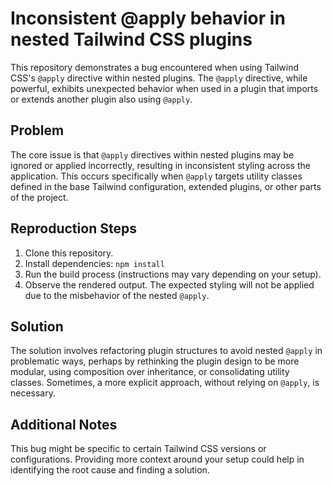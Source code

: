 # Inconsistent @apply behavior in nested Tailwind CSS plugins

This repository demonstrates a bug encountered when using Tailwind CSS's `@apply` directive within nested plugins. The `@apply` directive, while powerful, exhibits unexpected behavior when used in a plugin that imports or extends another plugin also using `@apply`.

## Problem

The core issue is that `@apply` directives within nested plugins may be ignored or applied incorrectly, resulting in inconsistent styling across the application. This occurs specifically when `@apply` targets utility classes defined in the base Tailwind configuration, extended plugins, or other parts of the project.

## Reproduction Steps

1. Clone this repository.
2. Install dependencies: `npm install`
3. Run the build process (instructions may vary depending on your setup).
4. Observe the rendered output.  The expected styling will not be applied due to the misbehavior of the nested `@apply`.

## Solution

The solution involves refactoring plugin structures to avoid nested `@apply` in problematic ways, perhaps by rethinking the plugin design to be more modular, using composition over inheritance, or consolidating utility classes.  Sometimes, a more explicit approach, without relying on `@apply`, is necessary.

## Additional Notes

This bug might be specific to certain Tailwind CSS versions or configurations.  Providing more context around your setup could help in identifying the root cause and finding a solution.